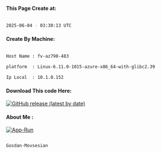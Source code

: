 
   
#### This Page Create at:

```bash

2025-06-04 - 03:30:13 UTC

```

#### Create By Machine:

```bash

Host Name : fv-az798-483

platform  : Linux-6.11.0-1015-azure-x86_64-with-glibc2.39

Ip Local  : 10.1.0.152

```
#### Download This code Here:

[![GitHub release (latest by date)](https://img.shields.io/github/v/release/Gosdan-Movsesian/Gosdan?style=for-the-badge&label=Download)](https://github.com/Gosdan-Movsesian/Gosdan/releases) 

</p> 

#### About Me :

[![App-Run](https://github.com/Gosdan-Movsesian/Gosdan/actions/workflows/App-Run.yml/badge.svg)](https://github.com/Gosdan-Movsesian/Gosdan/actions/workflows/App-Run.yml)

```bash

Gosdan-Movsesian

```

